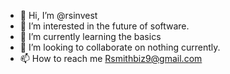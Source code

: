 - 👋 Hi, I’m @rsinvest
- 👀 I’m interested in the future of software.
- 🌱 I’m currently learning the basics
- 💞️ I’m looking to collaborate on nothing currently.
- 📫 How to reach me Rsmithbiz9@gmail.com

<!---
rsinvest/rsinvest is a ✨ special ✨ repository because its `README.md` (this file) appears on your GitHub profile.
You can click the Preview link to take a look at your changes.
--->
